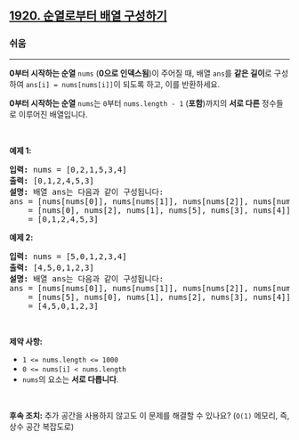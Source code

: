 <h2><a href="https://leetcode.com/problems/build-array-from-permutation">1920. 순열로부터 배열 구성하기</a></h2><h3>쉬움</h3><hr><p><strong>0부터 시작하는 순열</strong> <code>nums</code> (<strong>0으로 인덱스됨</strong>)이 주어질 때, 배열 <code>ans</code>를 <strong>같은 길이</strong>로 구성하여 <code>ans[i] = nums[nums[i]]</code>이 되도록 하고, 이를 반환하세요.</p>

<p><strong>0부터 시작하는 순열</strong> <code>nums</code>는 <code>0</code>부터 <code>nums.length - 1</code> (<strong>포함</strong>)까지의 <strong>서로 다른</strong> 정수들로 이루어진 배열입니다.</p>

<p>&nbsp;</p>
<p><strong class="example">예제 1:</strong></p>

<pre>
<strong>입력:</strong> nums = [0,2,1,5,3,4]
<strong>출력:</strong> [0,1,2,4,5,3]<strong>
설명:</strong> 배열 ans는 다음과 같이 구성됩니다:
ans = [nums[nums[0]], nums[nums[1]], nums[nums[2]], nums[nums[3]], nums[nums[4]], nums[nums[5]]]
    = [nums[0], nums[2], nums[1], nums[5], nums[3], nums[4]]
    = [0,1,2,4,5,3]</pre>

<p><strong class="example">예제 2:</strong></p>

<pre>
<strong>입력:</strong> nums = [5,0,1,2,3,4]
<strong>출력:</strong> [4,5,0,1,2,3]
<strong>설명:</strong> 배열 ans는 다음과 같이 구성됩니다:
ans = [nums[nums[0]], nums[nums[1]], nums[nums[2]], nums[nums[3]], nums[nums[4]], nums[nums[5]]]
    = [nums[5], nums[0], nums[1], nums[2], nums[3], nums[4]]
    = [4,5,0,1,2,3]</pre>

<p>&nbsp;</p>
<p><strong>제약 사항:</strong></p>

<ul>
	<li><code>1 &lt;= nums.length &lt;= 1000</code></li>
	<li><code>0 &lt;= nums[i] &lt; nums.length</code></li>
	<li><code>nums</code>의 요소는 <strong>서로 다릅니다</strong>.</li>
</ul>

<p>&nbsp;</p>
<p><strong>후속 조치:</strong> 추가 공간을 사용하지 않고도 이 문제를 해결할 수 있나요? (<code>O(1)</code> 메모리, 즉, 상수 공간 복잡도로)</p>